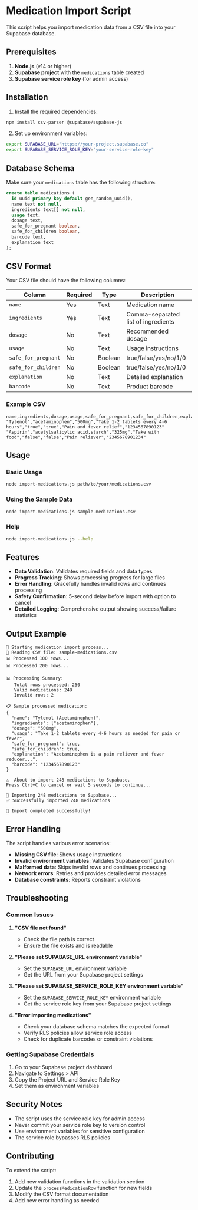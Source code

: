 # Medication Import Script

This script helps you import medication data from a CSV file into your Supabase database.

## Prerequisites

1. **Node.js** (v14 or higher)
2. **Supabase project** with the `medications` table created
3. **Supabase service role key** (for admin access)

## Installation

1. Install the required dependencies:
```bash
npm install csv-parser @supabase/supabase-js
```

2. Set up environment variables:
```bash
export SUPABASE_URL="https://your-project.supabase.co"
export SUPABASE_SERVICE_ROLE_KEY="your-service-role-key"
```

## Database Schema

Make sure your `medications` table has the following structure:

```sql
create table medications (
  id uuid primary key default gen_random_uuid(),
  name text not null,
  ingredients text[] not null,
  usage text,
  dosage text,
  safe_for_pregnant boolean,
  safe_for_children boolean,
  barcode text,
  explanation text
);
```

## CSV Format

Your CSV file should have the following columns:

| Column | Required | Type | Description |
|--------|----------|------|-------------|
| `name` | Yes | Text | Medication name |
| `ingredients` | Yes | Text | Comma-separated list of ingredients |
| `dosage` | No | Text | Recommended dosage |
| `usage` | No | Text | Usage instructions |
| `safe_for_pregnant` | No | Boolean | true/false/yes/no/1/0 |
| `safe_for_children` | No | Boolean | true/false/yes/no/1/0 |
| `explanation` | No | Text | Detailed explanation |
| `barcode` | No | Text | Product barcode |

### Example CSV

```csv
name,ingredients,dosage,usage,safe_for_pregnant,safe_for_children,explanation,barcode
"Tylenol","acetaminophen","500mg","Take 1-2 tablets every 4-6 hours","true","true","Pain and fever relief","1234567890123"
"Aspirin","acetylsalicylic acid,starch","325mg","Take with food","false","false","Pain reliever","2345678901234"
```

## Usage

### Basic Usage

```bash
node import-medications.js path/to/your/medications.csv
```

### Using the Sample Data

```bash
node import-medications.js sample-medications.csv
```

### Help

```bash
node import-medications.js --help
```

## Features

- **Data Validation**: Validates required fields and data types
- **Progress Tracking**: Shows processing progress for large files
- **Error Handling**: Gracefully handles invalid rows and continues processing
- **Safety Confirmation**: 5-second delay before import with option to cancel
- **Detailed Logging**: Comprehensive output showing success/failure statistics

## Output Example

```
🚀 Starting medication import process...
📁 Reading CSV file: sample-medications.csv
📊 Processed 100 rows...
📊 Processed 200 rows...

📊 Processing Summary:
   Total rows processed: 250
   Valid medications: 248
   Invalid rows: 2

📋 Sample processed medication:
{
  "name": "Tylenol (Acetaminophen)",
  "ingredients": ["acetaminophen"],
  "dosage": "500mg",
  "usage": "Take 1-2 tablets every 4-6 hours as needed for pain or fever",
  "safe_for_pregnant": true,
  "safe_for_children": true,
  "explanation": "Acetaminophen is a pain reliever and fever reducer...",
  "barcode": "1234567890123"
}

⚠️  About to import 248 medications to Supabase.
Press Ctrl+C to cancel or wait 5 seconds to continue...

🔄 Importing 248 medications to Supabase...
✅ Successfully imported 248 medications

🎉 Import completed successfully!
```

## Error Handling

The script handles various error scenarios:

- **Missing CSV file**: Shows usage instructions
- **Invalid environment variables**: Validates Supabase configuration
- **Malformed data**: Skips invalid rows and continues processing
- **Network errors**: Retries and provides detailed error messages
- **Database constraints**: Reports constraint violations

## Troubleshooting

### Common Issues

1. **"CSV file not found"**
   - Check the file path is correct
   - Ensure the file exists and is readable

2. **"Please set SUPABASE_URL environment variable"**
   - Set the `SUPABASE_URL` environment variable
   - Get the URL from your Supabase project settings

3. **"Please set SUPABASE_SERVICE_ROLE_KEY environment variable"**
   - Set the `SUPABASE_SERVICE_ROLE_KEY` environment variable
   - Get the service role key from your Supabase project settings

4. **"Error importing medications"**
   - Check your database schema matches the expected format
   - Verify RLS policies allow service role access
   - Check for duplicate barcodes or constraint violations

### Getting Supabase Credentials

1. Go to your Supabase project dashboard
2. Navigate to Settings > API
3. Copy the Project URL and Service Role Key
4. Set them as environment variables

## Security Notes

- The script uses the service role key for admin access
- Never commit your service role key to version control
- Use environment variables for sensitive configuration
- The service role bypasses RLS policies

## Contributing

To extend the script:

1. Add new validation functions in the validation section
2. Update the `processMedicationRow` function for new fields
3. Modify the CSV format documentation
4. Add new error handling as needed 